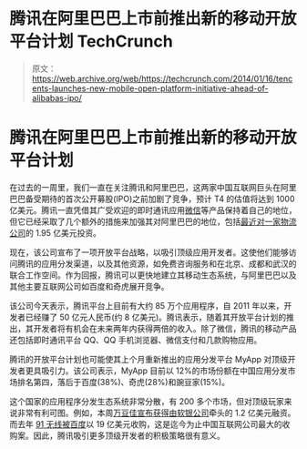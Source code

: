 # 腾讯在阿里巴巴上市前推出新的移动开放平台计划 TechCrunch

> 原文：<https://web.archive.org/web/https://techcrunch.com/2014/01/16/tencents-launches-new-mobile-open-platform-initiative-ahead-of-alibabas-ipo/>

# 腾讯在阿里巴巴上市前推出新的移动开放平台计划

在过去的一周里，我们一直在关注腾讯和阿里巴巴，这两家中国互联网巨头在阿里巴巴备受期待的首次公开募股(IPO)之前加剧了竞争，预计 T4 的估值将达到 1000 亿美元。腾讯一直凭借其广受欢迎的即时通讯应用[微信](https://web.archive.org/web/20221206194951/http://www.wechat.com/)等产品保持着自己的地位，但它已经采取了几个额外的措施来加强其对阿里巴巴的地位，包括[最近对一家物流公司](https://web.archive.org/web/20221206194951/https://beta.techcrunch.com/2014/01/15/tencent-invests-195m-in-logistics-firm-china-south-city-to-compete-with-alibaba/)的 1.95 亿美元投资。

现在，该公司宣布了一项开放平台战略，以吸引顶级应用开发者。这使他们能够访问腾讯的应用分发渠道，以及其他资源，如免费咨询服务和在北京、成都和武汉的联合工作空间。作为回报，腾讯可以更快地建立其移动生态系统，与阿里巴巴以及其他主要互联网公司如百度和奇虎展开竞争。

该公司今天表示，腾讯平台上目前有大约 85 万个应用程序，自 2011 年以来，开发者已经赚了 50 亿元人民币(约 8 亿美元)。腾讯表示，随着其开放平台计划的推出，其开发者将有机会在未来两年内获得两倍的收入。除了微信，腾讯的移动产品还包括即时通讯平台 QQ、QQ 手机浏览器、微信支付和几款购物应用。

腾讯的开放平台计划也可能使其上个月重新推出的应用分发平台 MyApp 对顶级开发者更具吸引力。该公司表示，MyApp 目前以 12%的市场份额在中国应用分发市场排名第四，落后于百度(38%)、奇虎(28%)和豌豆家(15%)。

这个国家的应用程序分发生态系统非常分散，有 200 多个市场，但对顶级玩家来说非常有利可图。例如，本周[万豆佳宣布获得由软银公司](https://web.archive.org/web/20221206194951/https://beta.techcrunch.com/2014/01/12/wandoujia-120m/)牵头的 1.2 亿美元融资。而去年 [91 无线被百度](https://web.archive.org/web/20221206194951/https://beta.techcrunch.com/2013/07/15/baidu-agrees-to-buy-chinese-android-app-distributor-91-wireless-for-1-9b/)以 19 亿美元收购，这是迄今为止中国互联网公司最大的收购案。因此，腾讯吸引更多顶级开发者的积极策略很有意义。